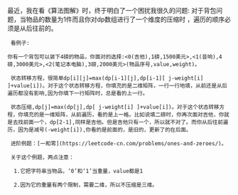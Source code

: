  最近，我在看《算法图解》时，终于明白了一个困扰我很久的问题: 对于背包问题，当物品的数量为1件而且你对dp数组进行了一个维度的压缩时 ，遍历的顺序必须是从后往前的。

     看例子:

    你有一个背包可以装下4磅的物品，你面对的选择:<0(吉他),1磅,1500美元>,<1(音响),4磅,3000美元>,<2(笔记本电脑),3磅,2000美元>(物品序号,value,weight)。

     状态转移方程，很简单dp[i][j]=max(dp[i-1][j],dp[i-1][ j-weight[i] ]+value[i])。对于这个状态转移方程，你填充的是二维矩阵，一行一行地填，从前还是从后遍历都没有影响,因为你填下一行矩阵时，总是看的上一行。

     状态压缩,dp[j]=max(dp[j],dp[ j-weight[i] ]+value[i])。对于这个状态转移方程，你填充的是一维矩阵，从前遍历，看的是上一格。比如说填二磅时，你再次面对吉他，你就是去找前面一个，dp[2-1],同样是吉他。但是吉他只有一个，所以就不对了。而你从后往前遍历，因为是减号(-weight[i]),你看的是前面的，是旧的，更新了的在后面。

     进阶例题：[一和零](https://leetcode-cn.com/problems/ones-and-zeroes/)。

     关于这个例题，两点注意：

      1.它把字符串当物品，‘0’和‘1’当重量，value都是1

      2.因为它的重量有两个限制，需要二维，所以不压缩是三维。
